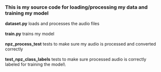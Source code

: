 ### This is my source code for loading/processing my data and training my model

**dataset.py** loads and processes the audio files\
\
**train.py** trains my model\
\
**npz_process_test** tests to make sure my audio is processed and converted correctly\
\
**test_npz_class_labels** tests to make sure processed audio is correctly labeled for training the model\
